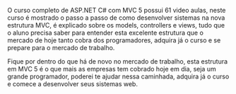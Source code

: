 O curso completo de ASP.NET C# com MVC 5 possui 61 video aulas, neste curso é mostrado o passo a passo de como desenvolver sistemas na nova estrutura MVC, é explicado sobre os models, controllers e views, tudo que o aluno precisa saber para entender esta excelente estrutura que o mercado de hoje tanto cobra dos programadores, adquira já o curso e se prepare para o mercado de trabalho.

Fique por dentro do que há de novo no mercado de trabalho, esta estrutura em MVC 5 é o que mais as empresas tem cobrado hoje em dia, seja um grande programador, poderei te ajudar nessa caminhada, adquira já o curso e comece a desenvolver seus sistemas web.
